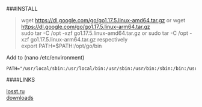 ###INSTALL

> wget https://dl.google.com/go/go1.17.5.linux-amd64.tar.gz or wget https://dl.google.com/go/go1.17.5.linux-arm64.tar.gz  
> sudo tar -C /opt -xzf go1.17.5.linux-amd64.tar.gz or sudo tar -C /opt -xzf go1.17.5.linux-arm64.tar.gz respectively  
> export PATH=$PATH:/opt/go/bin

Add to (nano /etc/environment)
````
PATH="/usr/local/sbin:/usr/local/bin:/usr/sbin:/usr/bin:/sbin:/bin:/usr/games:/usr/local/games:/snap/bin:/opt/go/bin"
````

####LINKS

[losst.ru](https://losst.ru/ustanovka-go-ubuntu)  
[downloads](https://golang.org/dl/)
